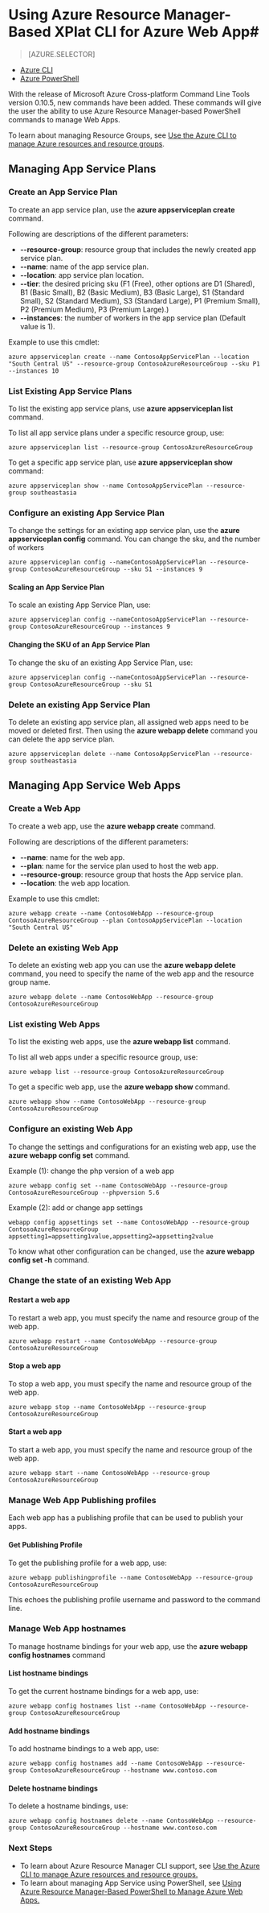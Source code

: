 <properties
	pageTitle="Azure Resource Manager-based Cross-platform Command Line Tools for Azure Web App | Microsoft Azure"
	description="Learn how to use the new Azure Resource Manager-based Cross-platform Command Line Tools to manage your Azure Web Apps."
	services="app-service\web"
	documentationCenter=""
	authors="ahmedelnably"
	manager="stefsch"
	editor=""/>

<tags
	ms.service="app-service-web"
	ms.workload="web"
	ms.tgt_pltfrm="na"
	ms.devlang="na"
	ms.topic="article"
	ms.date="9/26/2016"
	ms.author="aelnably"/>

# Using Azure Resource Manager-Based XPlat CLI for Azure Web App#

> [AZURE.SELECTOR]
- [Azure CLI](app-service-web-app-azure-resource-manager-xplat-cli.md)
- [Azure PowerShell](app-service-web-app-azure-resource-manager-powershell.md)

With the release of Microsoft Azure Cross-platform Command Line Tools version 0.10.5, new commands have been added. These commands will give the user the ability to use Azure Resource Manager-based PowerShell commands to manage Web Apps.

To learn about managing Resource Groups, see [Use the Azure CLI to manage Azure resources and resource groups](../xplat-cli-azure-resource-manager.md). 


## Managing App Service Plans ##

### Create an App Service Plan ###
To create an app service plan, use the **azure appserviceplan create** command.

Following are descriptions of the different parameters:

- 	**--resource-group**: resource group that includes the newly created app service plan.
- 	**--name**: name of the app service plan.
- 	**--location**: app service plan location.
- 	**--tier**:  the desired pricing sku (F1 (Free), other options are D1 (Shared), B1 (Basic Small), B2 (Basic Medium), B3 (Basic Large), S1 (Standard Small), S2 (Standard Medium), S3 (Standard Large), P1 (Premium Small), P2 (Premium Medium), P3 (Premium Large).)
- 	**--instances**: the number of workers in the app service plan (Default value is 1).

Example to use this cmdlet:

    azure appserviceplan create --name ContosoAppServicePlan --location "South Central US" --resource-group ContosoAzureResourceGroup --sku P1 --instances 10

### List Existing App Service Plans ###

To list the existing app service plans, use **azure appserviceplan list** command.

To list all app service plans under a specific resource group, use:

    azure appserviceplan list --resource-group ContosoAzureResourceGroup

To get a specific app service plan, use **azure appserviceplan show** command:

    azure appserviceplan show --name ContosoAppServicePlan --resource-group southeastasia

### Configure an existing App Service Plan ###

To change the settings for an existing app service plan, use the **azure appserviceplan config** command. You can change the sku, and the number of workers 

    azure appserviceplan config --nameContosoAppServicePlan --resource-group ContosoAzureResourceGroup --sku S1 --instances 9

#### Scaling an App Service Plan ####

To scale an existing App Service Plan, use:

    azure appserviceplan config --nameContosoAppServicePlan --resource-group ContosoAzureResourceGroup --instances 9

#### Changing the SKU of an App Service Plan ####

To change the sku of an existing App Service Plan, use:

    azure appserviceplan config --nameContosoAppServicePlan --resource-group ContosoAzureResourceGroup --sku S1


### Delete an existing App Service Plan ###

To delete an existing app service plan, all assigned web apps need to be moved or deleted first. Then using the **azure webapp delete** command you can delete the app service plan.

    azure appserviceplan delete --name ContosoAppServicePlan --resource-group southeastasia

## Managing App Service Web Apps ##

### Create a Web App ###

To create a web app, use the **azure webapp create** command.

Following are descriptions of the different parameters:

- **--name**: name for the web app.
- **--plan**: name for the service plan used to host the web app.
- **--resource-group**: resource group that hosts the App service plan.
- **--location**: the web app location.

Example to use this cmdlet:

    azure webapp create --name ContosoWebApp --resource-group ContosoAzureResourceGroup --plan ContosoAppServicePlan --location "South Central US"

### Delete an existing Web App ###

To delete an existing web app you can use the **azure webapp delete** command, you need to specify the name of the web app and the resource group name.

    azure webapp delete --name ContosoWebApp --resource-group ContosoAzureResourceGroup

### List existing Web Apps ###

To list the existing web apps, use the **azure webapp list** command.

To list all web apps under a specific resource group, use:

    azure webapp list --resource-group ContosoAzureResourceGroup

To get a specific web app, use the **azure webapp show** command.

    azure webapp show --name ContosoWebApp --resource-group ContosoAzureResourceGroup

### Configure an existing Web App ###

To change the settings and configurations for an existing web app, use the **azure webapp config set** command.

Example (1): change the php version of a web app 

	azure webapp config set --name ContosoWebApp --resource-group ContosoAzureResourceGroup --phpversion 5.6

Example (2): add or change app settings

	webapp config appsettings set --name ContosoWebApp --resource-group ContosoAzureResourceGroup appsetting1=appsetting1value,appsetting2=appsetting2value

To know what other configuration can be changed, use the **azure webapp config set -h** command.

### Change the state of an existing Web App ###

#### Restart a web app ####

To restart a web app, you must specify the name and resource group of the web app.

    azure webapp restart --name ContosoWebApp --resource-group ContosoAzureResourceGroup

#### Stop a web app ####

To stop a web app, you must specify the name and resource group of the web app.

    azure webapp stop --name ContosoWebApp --resource-group ContosoAzureResourceGroup

#### Start a web app ####

To start a web app, you must specify the name and resource group of the web app.

    azure webapp start --name ContosoWebApp --resource-group ContosoAzureResourceGroup

### Manage Web App Publishing profiles ###

Each web app has a publishing profile that can be used to publish your apps.

#### Get Publishing Profile ####

To get the publishing profile for a web app, use:

    azure webapp publishingprofile --name ContosoWebApp --resource-group ContosoAzureResourceGroup

This echoes the publishing profile username and password to the command line.

### Manage Web App hostnames ###

To manage hostname bindings for your web app, use the **azure webapp config hostnames** command  

#### List hostname bindings ####

To get the current hostname bindings for a web app, use:

    azure webapp config hostnames list --name ContosoWebApp --resource-group ContosoAzureResourceGroup

#### Add hostname bindings ####

To add hostname bindings to a web app, use:

    azure webapp config hostnames add --name ContosoWebApp --resource-group ContosoAzureResourceGroup --hostname www.contoso.com

#### Delete hostname bindings ####

To delete a hostname bindings, use:

    azure webapp config hostnames delete --name ContosoWebApp --resource-group ContosoAzureResourceGroup --hostname www.contoso.com

### Next Steps ###
- To learn about Azure Resource Manager CLI support, see [Use the Azure CLI to manage Azure resources and resource groups.](../xplat-cli-azure-resource-manager.md)
- To learn about managing App Service using PowerShell, see [Using Azure Resource Manager-Based PowerShell to Manage Azure Web Apps.](app-service-web-app-azure-resource-manager-powershell.md)
